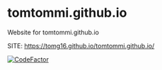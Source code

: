 # tomtommi.github.io
Website for tomtommi.github.io

SITE: https://tomg16.github.io/tomtommi.github.io/

[![CodeFactor](https://www.codefactor.io/repository/github/tomg16/tomtommi.github.io/badge)](https://www.codefactor.io/repository/github/tomg16/tomtommi.github.io)
